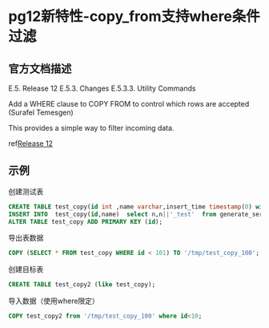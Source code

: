 # pg12新特性-copy_from支持where条件过滤

## 官方文档描述

E.5. Release 12
E.5.3. Changes
E.5.3.3. Utility Commands

Add a WHERE clause to COPY FROM to control which rows are accepted (Surafel Temesgen)

This provides a simple way to filter incoming data.

ref[Release 12](https://www.postgresql.org/docs/12/release-12.html#id-1.11.6.9.3)

## 示例

创建测试表

```sql
CREATE TABLE test_copy(id int ,name varchar,insert_time timestamp(0) without time zone default clock_timestamp());
INSERT INTO  test_copy(id,name)  select n,n||'_test'  from generate_series(1,1000) n;  
ALTER TABLE test_copy ADD PRIMARY KEY (id);

```

导出表数据

```sql
COPY (SELECT * FROM test_copy WHERE id < 101) TO '/tmp/test_copy_100';
```

创建目标表

```sql
CREATE TABLE test_copy2 (like test_copy);

```

导入数据（使用where限定）

```sql
COPY test_copy2 from '/tmp/test_copy_100' where id<10;
```
